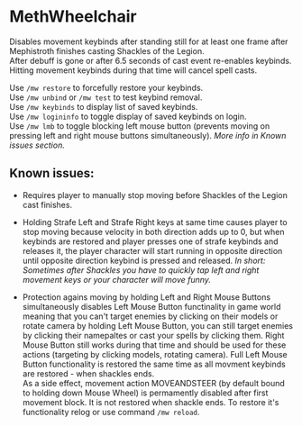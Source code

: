 # MethWheelchair

Disables movement keybinds after standing still for at least one frame after Mephistroth finishes casting Shackles of the Legion.<br>
After debuff is gone or after 6.5 seconds of cast event re-enables keybinds.<br>
Hitting movement keybinds during that time will cancel spell casts.


Use ``/mw restore`` to forcefully restore your keybinds.<br>
Use ``/mw unbind`` or ``/mw test`` to test keybind removal.<br>
Use ``/mw keybinds`` to display list of saved keybinds.<br>
Use ``/mw logininfo`` to toggle display of saved keybinds on login.<br>
Use ``/mw lmb`` to toggle blocking left mouse button (prevents moving on pressing left and right mouse buttons simultaneously). *More info in Known issues section.*<br>


## Known issues:

- Requires player to manually stop moving before Shackles of the Legion cast finishes.

- Holding Strafe Left and Strafe Right keys at same time causes player to stop moving because velocity in both direction adds up to 0, but when keybinds are restored and player presses one of strafe keybinds and releases it, the player character will start running in opposite direction until opposite direction keybind is pressed and released. *In short: Sometimes after Shackles you have to quickly tap left and right movement keys or your character will move funny.*

- Protection agains moving by holding Left and Right Mouse Buttons simultaneously disables Left Mouse Button functinality in game world meaning that you can't target enemies by clicking on their models or rotate camera by holding Left Mouse Button, you can still target enemies by clicking their namepaltes or cast your spells by clicking them. Right Mouse Button still works during that time and should be used for these actions (targeting by clicking models, rotating camera). Full Left Mouse Button functionality is restored the same time as all movment keybinds are restored - when shackles ends.<br>As a side effect, movement action MOVEANDSTEER (by default bound to holding down Mouse Wheel) is permamently disabled after first movement block. It is not restored when shackle ends. To restore it's functionality relog or use command ``/mw reload``.

